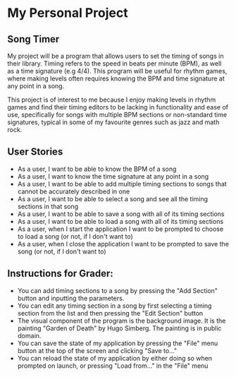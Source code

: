 # My Personal Project

## Song Timer

My project will be a program that allows users 
to set the timing of songs in their library. 
Timing refers to the speed in beats per minute (BPM), 
as well as a time signature (e.g 4/4). 
This program will be useful for rhythm games, where making levels often
requires knowing the BPM and time signature at any point in a song.

This project is of interest to me because I enjoy making levels in rhythm games
and find their timing editors to be lacking in functionality and ease of use,
specifically for songs with multiple BPM sections or non-standard
time signatures, typical in some of my favourite genres such as jazz and math rock.



## User Stories
- As a user, I want to be able to know the BPM of a song
- As a user, I want to know the time signature at any point in a song
- As a user, I want to be able to add multiple timing sections
to songs that cannot be accurately described in one
- As a user, I want to be able to select a song and see
all the timing sections in that song
- As a user, I want to be able to save a song with all of its timing sections
- As a user, I want to be able to load a song with all of its timing sections
- As a user, when I start the application I want to be prompted to choose to load a song (or not, if I don't want to)
- As a user, when I close the application I want to be prompted to save the song (or not, if I don't want to)

## Instructions for Grader:
- You can add timing sections to a song by pressing the "Add Section" button and inputting the parameters.
- You can edit any timing section in a song by first selecting a timing section from the list and then pressing the "Edit Section" button
- The visual component of the program is the background image. It is the painting "Garden of Death" by Hugo Simberg. The painting is in public domain.
- You can save the state of my application by pressing the "File" menu button at the top of the screen and clicking "Save to..."
- You can reload the state of my application by either doing so when prompted on launch, or pressing "Load from..." in the "File" menu
